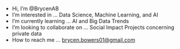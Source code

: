 -  Hi, I’m @BrycenAB
-  I’m interested in ... Data Science, Machine Learning, and AI
-  I’m currently learning ... AI and Big Data Trends
-  I’m looking to collaborate on ... Social Impact Projects concerning private data
-  How to reach me ... brycen.bowers01@gmail.com

<!---
BrycenAB/BrycenAB is a ✨ special ✨ repository because its `README.md` (this file) appears on your GitHub profile.
You can click the Preview link to take a look at your changes.
--->

